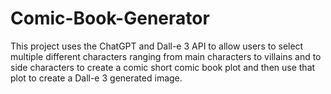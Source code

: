 # Comic-Book-Generator
This project uses the ChatGPT and Dall-e 3 API to allow users to select multiple different characters ranging from main characters to villains and to side characters to create a comic short comic book plot and then use that plot to create a Dall-e 3 generated image.
